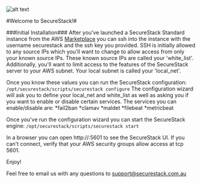 ![alt text](https://cdn-images-1.medium.com/max/800/1*LEhyNwN6QMjflc_BtHvTMw.png "SecureStack")

#Welcome to SecureStack!#

###Initial Installation###
After you've launched a SecureStack Standard instance from the AWS [Marketplace](https://ap-southeast-2.console.aws.amazon.com/ec2/v2/home?region=ap-southeast-2#LaunchInstanceWizard: "AWS Marketplace") you can ssh into the instance with the username securestack and the ssh key you provided.  SSH is initially allowed to any source IPs which you'll want to change to allow access from only your known source IPs. These known source IPs are called your 'white_list'.  
Additionally, you'll want to limit access to the features of the SecureStack server to your AWS subnet.  Your local subnet is called your 'local_net'.

Once you know these values you can run the SecureStack configuration: `/opt/securestack/scripts/securestack configure` 
The configuration wizard will ask you to define your local_net and white_list as well as asking you if you want to enable or disable certain services.
The services you can enable/disable are:
*fail2ban
*clamav
*maldet 
*filebeat
*metricbeat

Once you've run the configuration wizard you can start the SecureStack engine: `/opt/securestack/scripts/securestack start`

In a browser you can open http://<server address>:5601 to see the SecureStack UI.  If you can't connect, verify that your AWS security groups allow access at tcp 5601.

Enjoy!

Feel free to email us with any questions to support@securestack.com.au
